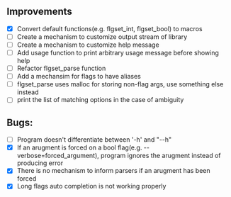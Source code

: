 ## Improvements
- [x] Convert default functions(e.g. flgset_int, flgset_bool) to macros
- [ ] Create a mechanism to customize output stream of library
- [ ] Create a mechanism to customize help message
- [ ] Add usage function to print arbitrary usage message before showing help
- [ ] Refactor flgset_parse function
- [ ] Add a mechansim for flags to have aliases
- [ ] flgset_parse uses malloc for storing non-flag args, use something else instead
- [ ] print the list of matching options in the case of ambiguity

## Bugs:
- [ ] Program doesn't differentiate between '-h' and "--h"
- [x] If an arugment is forced on a bool flag(e.g. --verbose=forced_argument), program ignores the arugment instead of producing error
- [x] There is no mechanism to inform parsers if an arugment has been forced
- [x] Long flags auto completion is not working properly
